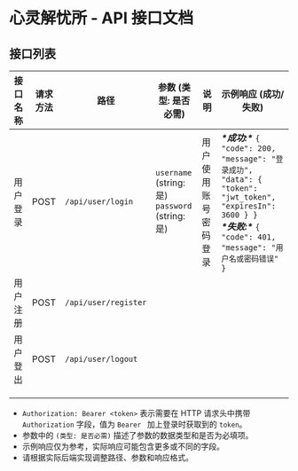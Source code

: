 # 心灵解忧所 - API 接口文档

## 接口列表

| 接口名称         | 请求方法 | 路径                | 参数 (类型: 是否必需)                                     | 说明                       | 示例响应 (成功/失败)                                                                                              |
| ---------------- | -------- | ------------------- | --------------------------------------------------------- | -------------------------- | ----------------------------------------------------------------------------------------------------------------- |
| 用户登录         | POST     | `/api/user/login`   | `username` (string: 是)<br/>`password` (string: 是) | 用户使用账号密码登录 | ***\*成功:\**** `{ "code": 200, "message": "登录成功", "data": { "token": "jwt_token", "expiresIn": 3600 } }`<br/>***\*失败:\**** `{ "code": 401, "message": "用户名或密码错误" }` |
| 用户注册         | POST     | `/api/user/register`|                                                     |                      |                                                              |
| 用户登出 | POST     | `/api/user/logout`   |                                                     |                      |                                                              |
|          |          |                      |                                                              |                            |                                                              |
|          |          |                      |                                                              |                            |                                                                                                   |
|          |          |                      |                                                              |                            |                                                              |



*   `Authorization: Bearer <token>` 表示需要在 HTTP 请求头中携带 `Authorization` 字段，值为 `Bearer ` 加上登录时获取到的 `token`。
*   参数中的 `(类型: 是否必需)` 描述了参数的数据类型和是否为必填项。
*   示例响应仅为参考，实际响应可能包含更多或不同的字段。
*   请根据实际后端实现调整路径、参数和响应格式。
